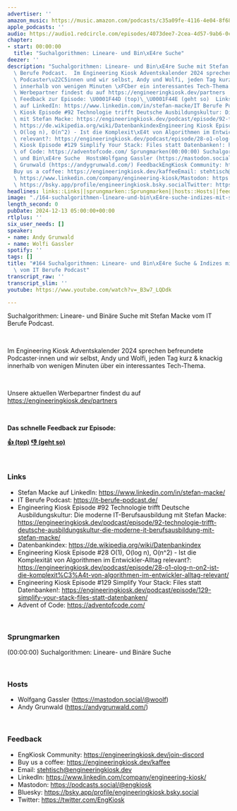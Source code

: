 ```yaml
---
advertiser: ''
amazon_music: https://music.amazon.com/podcasts/c35a09fe-4116-4e04-8f68-77d61b112e46/episodes/7ea459b3-8040-4709-ac6a-4c867fc64895/engineering-kiosk-164-suchalgorithmen-lineare--und-bin%C3%A4re-suche-indizes
apple_podcasts: ''
audio: https://audio1.redcircle.com/episodes/4073dee7-2cea-4d57-9ab6-0c8ea015d260/stream.mp3
chapter:
- start: 00:00:00
  title: "Suchalgorithmen: Lineare- und Bin\xE4re Suche"
deezer: ''
description: "Suchalgorithmen: Lineare- und Bin\xE4re Suche mit Stefan Macke vom IT\
  \ Berufe Podcast.  Im Engineering Kiosk Adventskalender 2024 sprechen befreundete\
  \ Podcaster\u22C5innen und wir selbst, Andy und Wolfi, jeden Tag kurz & knackig\
  \ innerhalb von wenigen Minuten \xFCber ein interessantes Tech-Thema.  Unsere aktuellen\
  \ Werbepartner findest du auf https://engineeringkiosk.dev/partners  Das schnelle\
  \ Feedback zur Episode: \U0001F44D (top)\_\U0001F44E (geht so)  LinksStefan Macke\
  \ auf LinkedIn: https://www.linkedin.com/in/stefan-macke/IT Berufe Podcast: https://it-berufe-podcast.de/Engineering\
  \ Kiosk Episode #92 Technologie trifft Deutsche Ausbildungskultur: Die moderne IT-Berufsausbildung\
  \ mit Stefan Macke: https://engineeringkiosk.dev/podcast/episode/92-technologie-trifft-deutsche-ausbildungskultur-die-moderne-it-berufsausbildung-mit-stefan-macke/Datenbankindex:\
  \ https://de.wikipedia.org/wiki/DatenbankindexEngineering Kiosk Episode #28 O(1),\
  \ O(log n), O(n^2) - Ist die Komplexit\xE4t von Algorithmen im Entwickler-Alltag\
  \ relevant?: https://engineeringkiosk.dev/podcast/episode/28-o1-olog-n-on2-ist-die-komplexit%C3%A4t-von-algorithmen-im-entwickler-alltag-relevant/Engineering\
  \ Kiosk Episode #129 Simplify Your Stack: Files statt Datenbanken!: https://engineeringkiosk.dev/podcast/episode/129-simplify-your-stack-files-statt-datenbanken/Advent\
  \ of Code: https://adventofcode.com/ Sprungmarken(00:00:00) Suchalgorithmen: Lineare-\
  \ und Bin\xE4re Suche  HostsWolfgang Gassler (https://mastodon.social/@woolf)Andy\
  \ Grunwald (https://andygrunwald.com/) FeedbackEngKiosk Community: https://engineeringkiosk.dev/join-discord\_\
  Buy us a coffee: https://engineeringkiosk.dev/kaffeeEmail: stehtisch@engineeringkiosk.devLinkedIn:\
  \ https://www.linkedin.com/company/engineering-kiosk/Mastodon: https://podcasts.social/@engkioskBluesky:\
  \ https://bsky.app/profile/engineeringkiosk.bsky.socialTwitter: https://twitter.com/EngKiosk"
headlines: links::Links||sprungmarken::Sprungmarken||hosts::Hosts||feedback::Feedback
image: "./164-suchalgorithmen-lineare-und-bin\xE4re-suche-indizes-mit-stefan-macke-vom-it-berufe-podcast.jpg"
length_second: 0
pubDate: 2024-12-13 05:00:00+00:00
rtlplus: ''
six_user_needs: []
speaker:
- name: Andy Grunwald
- name: Wolfi Gassler
spotify: ''
tags: []
title: "#164 Suchalgorithmen: Lineare- und Bin\xE4re Suche & Indizes mit Stefan Macke\
  \ vom IT Berufe Podcast"
transcript_raw: ''
transcript_slim: ''
youtube: https://www.youtube.com/watch?v=_B3w7_LQDdk

---
```

<p>Suchalgorithmen: Lineare- und Binäre Suche mit Stefan Macke vom IT Berufe Podcast.</p><p><br></p><p>Im Engineering Kiosk Adventskalender 2024 sprechen befreundete Podcaster⋅innen und wir selbst, Andy und Wolfi, jeden Tag kurz &amp; knackig innerhalb von wenigen Minuten über ein interessantes Tech-Thema.</p><p><br></p><p>Unsere aktuellen Werbepartner findest du auf <a href="https://engineeringkiosk.dev/partners">https://engineeringkiosk.dev/partners</a></p><p><br></p><p><strong>Das schnelle Feedback zur Episode:</strong></p><p><a href="https://api.openpodcast.dev/feedback/164/upvote" rel="nofollow"><strong>👍 (top)</strong></a><strong> </strong><a href="https://api.openpodcast.dev/feedback/164/downvote" rel="nofollow"><strong>👎 (geht so)</strong></a></p><p><br></p><h3 id="links">Links</h3><ul><li>Stefan Macke auf LinkedIn: <a href="https://www.linkedin.com/in/stefan-macke/" rel="nofollow">https://www.linkedin.com/in/stefan-macke/</a></li><li>IT Berufe Podcast: <a href="https://it-berufe-podcast.de/" rel="nofollow">https://it-berufe-podcast.de/</a></li><li>Engineering Kiosk Episode #92 Technologie trifft Deutsche Ausbildungskultur: Die moderne IT-Berufsausbildung mit Stefan Macke: <a href="https://engineeringkiosk.dev/podcast/episode/92-technologie-trifft-deutsche-ausbildungskultur-die-moderne-it-berufsausbildung-mit-stefan-macke/">https://engineeringkiosk.dev/podcast/episode/92-technologie-trifft-deutsche-ausbildungskultur-die-moderne-it-berufsausbildung-mit-stefan-macke/</a></li><li>Datenbankindex: <a href="https://de.wikipedia.org/wiki/Datenbankindex" rel="nofollow">https://de.wikipedia.org/wiki/Datenbankindex</a></li><li>Engineering Kiosk Episode #28 O(1), O(log n), O(n^2) - Ist die Komplexität von Algorithmen im Entwickler-Alltag relevant?: <a href="https://engineeringkiosk.dev/podcast/episode/28-o1-olog-n-on2-ist-die-komplexit%C3%A4t-von-algorithmen-im-entwickler-alltag-relevant/">https://engineeringkiosk.dev/podcast/episode/28-o1-olog-n-on2-ist-die-komplexit%C3%A4t-von-algorithmen-im-entwickler-alltag-relevant/</a></li><li>Engineering Kiosk Episode #129 Simplify Your Stack: Files statt Datenbanken!: <a href="https://engineeringkiosk.dev/podcast/episode/129-simplify-your-stack-files-statt-datenbanken/">https://engineeringkiosk.dev/podcast/episode/129-simplify-your-stack-files-statt-datenbanken/</a></li><li>Advent of Code: <a href="https://adventofcode.com/" rel="nofollow">https://adventofcode.com/</a></li></ul><p><br></p><h3 id="sprungmarken">Sprungmarken</h3><p>(00:00:00) Suchalgorithmen: Lineare- und Binäre Suche</p><p><br></p><h3 id="hosts">Hosts</h3><ul><li>Wolfgang Gassler (<a href="https://mastodon.social/@woolf" rel="nofollow">https://mastodon.social/@woolf</a>)</li><li>Andy Grunwald (<a href="https://andygrunwald.com/" rel="nofollow">https://andygrunwald.com/</a>)</li></ul><p><br></p><h3 id="feedback">Feedback</h3><ul><li>EngKiosk Community: <a href="https://engineeringkiosk.dev/join-discord">https://engineeringkiosk.dev/join-discord</a> </li><li>Buy us a coffee: <a href="https://engineeringkiosk.dev/kaffee">https://engineeringkiosk.dev/kaffee</a></li><li>Email: <a href="mailto:stehtisch@engineeringkiosk.dev" rel="nofollow">stehtisch@engineeringkiosk.dev</a></li><li>LinkedIn: <a href="https://www.linkedin.com/company/engineering-kiosk/" rel="nofollow">https://www.linkedin.com/company/engineering-kiosk/</a></li><li>Mastodon: <a href="https://podcasts.social/@engkiosk" rel="nofollow">https://podcasts.social/@engkiosk</a></li><li>Bluesky: <a href="https://bsky.app/profile/engineeringkiosk.bsky.social" rel="nofollow">https://bsky.app/profile/engineeringkiosk.bsky.social</a></li><li>Twitter: <a href="https://twitter.com/EngKiosk" rel="nofollow">https://twitter.com/EngKiosk</a></li></ul>